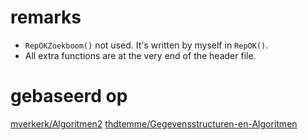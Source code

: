 # remarks

- `RepOKZoekboom()` not used. It's written by myself in `RepOK()`.
- All extra functions are at the very end of the header file.

# gebaseerd op
[mverkerk/Algoritmen2](https://github.ugent.be/mverkerk/Algoritmen2/blob/master/Labo2/rzwboomStijn.h)
[thdtemme/Gegevensstructuren-en-Algoritmen](https://github.ugent.be/thdtemme/Gegevensstructuren-en-Algoritmen/blob/master/labo7/oef1.cpp)
